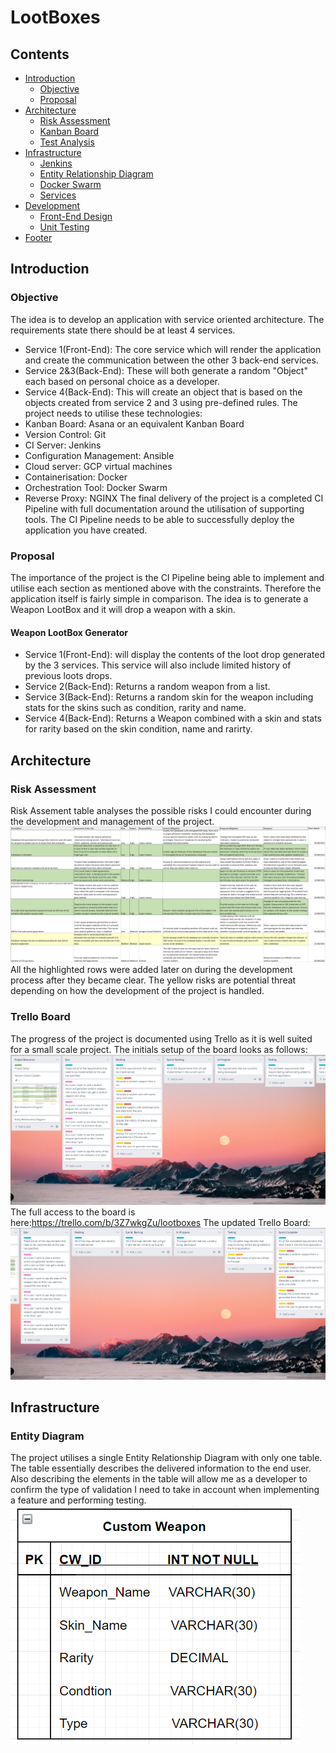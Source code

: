 # LootBoxes


## Contents
* [Introduction](#introduction)
    * [Objective](#objective)
    * [Proposal](#proposal)
* [Architecture](#architecture)
    * [Risk Assessment](#risk-assessment)
    * [Kanban Board](#trello-board)
    * [Test Analysis](#analysis-of-testing)
* [Infrastructure](#infrastructure)
    * [Jenkins](#jenkins) 
    * [Entity Relationship Diagram](#entity-relationship-diagram)
    * [Docker Swarm](#docker-swarm)
    * [Services](#services)
* [Development](#development)
    * [Front-End Design](#front-end-design)
    * [Unit Testing](#unit-testing) 
* [Footer](#footer)

## Introduction 
### Objective
The idea is to develop an application with service oriented architecture. The requirements state there should be at least 4 services.
  * Service 1(Front-End): The core service which will render the application and create the communication between the other 3 back-end services.
  * Service 2&3(Back-End): These will both generate a random "Object" each based on personal choice as a developer.
  * Service 4(Back-End): This will create an object that is based on the objects created from service 2 and 3 using pre-defined rules.
 The project needs to utilise these technologies:
  * Kanban Board: Asana or an equivalent Kanban Board
  * Version Control: Git
  * CI Server: Jenkins
  * Configuration Management: Ansible
  * Cloud server: GCP virtual machines
  * Containerisation: Docker
  * Orchestration Tool: Docker Swarm
  * Reverse Proxy: NGINX
 The final delivery of the project is a completed CI Pipeline with full documentation around the utilisation of supporting tools. The CI Pipeline needs to be able to successfully deploy the application you have created.
 ### Proposal
 The importance of the project is the CI Pipeline being able to implement and utilise each section as mentioned above with the constraints. Therefore the application itself is   fairly simple in comparison. The idea is to generate a Weapon LootBox and it will drop a weapon with a skin.
 
 #### Weapon LootBox Generator
 * Service 1(Front-End): will display the contents of the loot drop generated by the 3 services. This service will also include limited history of previous loots drops.
 * Service 2(Back-End): Returns a random weapon from a list.  
 * Service 3(Back-End): Returns a random skin for the weapon including stats for the skins such as condition, rarity and name.
 * Service 4(Back-End): Returns a Weapon combined with a skin and stats for rarity based on the skin condition, name and rarirty. 
 
## Architecture
### Risk Assessment
Risk Assement table analyses the possible risks I could encounter during the development and management of the project.
<img src="https://github.com/IIvanov21/LootBoxes/blob/main/images/risk assesment.png" alt="Risk Assesment" />
All the highlighted rows were added later on during the development process after they became clear. The yellow risks are potential threat depending on how the development of the project is handled.
### Trello Board
The progress of the project is documented using Trello as it is well suited for a small scale project. The initials setup of the board looks as follows:
<img src="https://github.com/IIvanov21/LootBoxes/blob/main/images/KanBanBoard.jpg" alt="KanBanBoard" />
The full access to the board is here:https://trello.com/b/3Z7wkgZu/lootboxes
The updated Trello Board:
<img src="https://github.com/IIvanov21/LootBoxes/blob/main/images/KanBanBoard2.jpg" alt="KanBanBoard2" />
## Infrastructure

### Entity Diagram
The project utilises a single Entity Relationship Diagram with only one table. The table essentially describes the delivered information to the end user. Also describing the elements in the table will allow me as a developer to confirm the type of validation I need to take in account when implementing a feature and performing testing.
<br>
<img src="https://github.com/IIvanov21/LootBoxes/blob/main/images/Database.png" alt="Database" />
<br>
